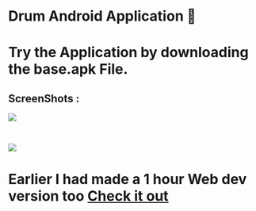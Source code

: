 # Drum Android Application 🥁

# Try the Application by downloading the base.apk File.



## ScreenShots : 

![](https://res.cloudinary.com/dnv3ztqf1/image/upload/v1606678031/Drum%20App/Untitled_huhvv5.png)

<br>

![](https://res.cloudinary.com/dnv3ztqf1/image/upload/v1606678622/Drum%20App/Untitled_qcvelu.png)


# Earlier I had made a 1 hour Web dev version too [Check it out](https://github.com/AakashCode12/DrumsWithJavascript)
